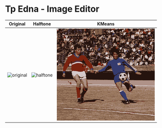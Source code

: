 # Tp Edna - Image Editor

**Original** | **Halftone** | **KMeans**
:--:|:--:|:--:
![original](https://udesa-pc.github.io/tps/tp2/img/soccer.bmp) | ![halftone](https://udesa-pc.github.io/tps/tp2/img/soccer_halftone.png) | ![kmeans](generated_photos/soccer_kmeans2.png)
